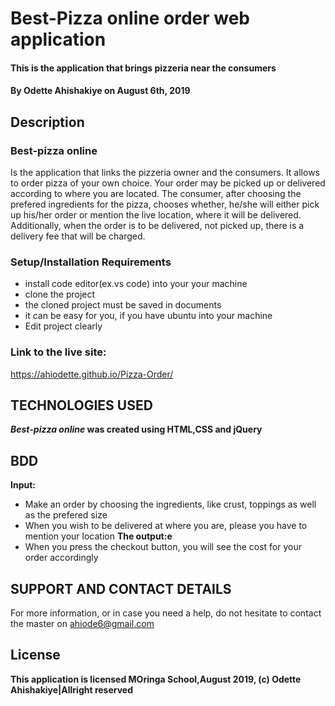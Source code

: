 # Best-Pizza online order web application
#### This is the application that brings pizzeria near the consumers
#### By **Odette Ahishakiye** on August 6th, 2019

## Description
### Best-pizza online
Is the application that links the pizzeria owner and the consumers. It allows to order pizza of your own choice. 
Your order may be picked up or delivered according to where you are located. The consumer, after choosing the prefered 
ingredients for the pizza, chooses whether, he/she will either pick up his/her order or mention the live location, where 
it will be delivered. Additionally, when the order is to be delivered, not picked up, there is a delivery fee that will be charged.

### Setup/Installation Requirements
* install code editor(ex.vs code) into your your machine
* clone the project 
* the cloned project must be saved in documents
* it can be easy for you, if you have ubuntu into your machine
* Edit project clearly
### Link to the live site:
https://ahiodette.github.io/Pizza-Order/

 ## TECHNOLOGIES USED
 *****Best-pizza online*** was created using HTML,CSS and jQuery**
 
 ## BDD
**Input:** 
* Make an order by choosing the ingredients, like crust, toppings as well as the prefered size
* When you wish to be delivered at where you are, please you have to mention your location
**The output:e**
* When you press the checkout button, you will see the cost for your order accordingly

## SUPPORT AND CONTACT DETAILS
For more information, or in case you need a help, do not hesitate to contact the master on ahiode6@gmail.com

## License
**This application is licensed MOringa School,August 2019, (c) Odette Ahishakiye|Allright reserved**

